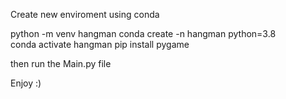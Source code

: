 Create new enviroment using conda

python -m venv hangman
conda create -n hangman python=3.8  
conda activate hangman
pip install pygame

then run the Main.py file

Enjoy :)
